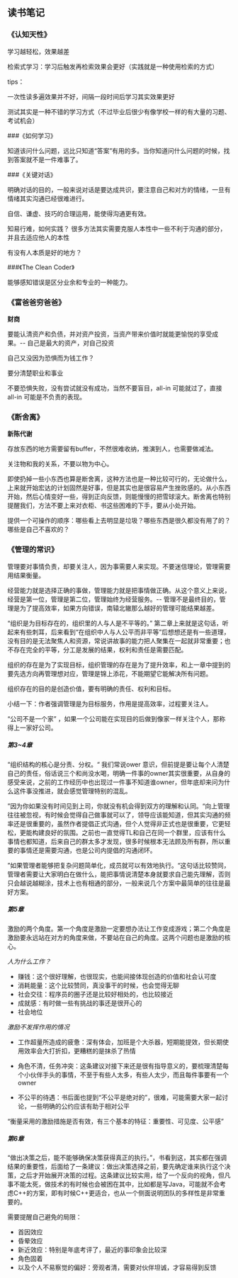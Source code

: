 ## 读书笔记

### 《认知天性》

学习越轻松，效果越差

检索式学习：学习后触发再检索效果会更好（实践就是一种使用检索的方式）

tips：

一次性读多遍效果并不好，间隔一段时间后学习其实效果更好

测试其实是一种不错的学习方式（不过毕业后很少有像学校一样的有大量的习题、考试机会）



###《如何学习》

知道该问什么问题，远比只知道“答案”有用的多。当你知道问什么问题的时候，找到答案就不是一件难事了。



###《关键对话》

明确对话的目的，一般来说对话是要达成共识，要注意自己和对方的情绪，一旦有情绪其实沟通已经很难进行。

自信、谦虚、技巧的合理运用，能使得沟通更有效。

知易行难，如何实践？  很多方法其实需要克服人本性中一些不利于沟通的部分，并且去适应他人的本性

有没有人本质是好的地方？



###《The Clean Coder》

能够感知错误是区分业余和专业的一种能力。



### 《富爸爸穷爸爸》

**财商**

要能认清资产和负债，并对资产投资，当资产带来价值时就能更愉悦的享受成果。-- 自己是最大的资产，对自己投资

自己又没因为恐惧而为钱工作？

要分清楚职业和事业

不要恐惧失败，没有尝试就没有成功，当然不要盲目，all-in 可能就过了，直接all-in 可能是不负责的表现。



### 《断舍离》

**新陈代谢**

存放东西的地方需要留有buffer，不然很难收纳，推演到人，也需要做减法。

关注物和我的关系，不要以物为中心。

即使扔掉一些小东西也算是断舍离，这种方法也是一种比较可行的，无论做什么，上来就开始宏达的计划固然是好事，但是其实也是很容易产生挫败感的。从小东西开始，然后心情变好一些，得到正向反馈，则能慢慢的把雪球滚大。断舍离也特别提醒我们，方法不要上来对衣柜、书这些困难的下手，要从小处开始。

提供一个可操作的顺序：哪些看上去明显是垃圾？哪些东西是很久都没有用了的？哪些是自己不喜欢的？



### 《管理的常识》

管理要对事情负责，却要关注人，因为事需要人来实现。不要迷信理论，管理需要用结果衡量。

经营能力就是选择正确的事做，管理能力就是把事情做正确。从这个意义上来说，经营是第一位，管理是第二位，管理始终为经营服务。-- 管理不是最终目的，管理是为了提高效率，如果方向错误，南辕北辙那么越好的管理可能结果越差。

“组织是为目标存在的，组织里的人与人是不平等的。” 第二章上来就是这句话，听起来有些刺耳，后来看到“在组织中人与人公平而非平等”后想想还是有一些道理，没有目的是无法聚焦人和资源，常说讲故事的能力把人聚集在一起就非常重要；也不存在完全的平等，分工是发展的结果，权利和责任是需要匹配。

组织的存在是为了实现目标，组织管理的存在是为了提升效率，和上一章中提到的要先选方向再管理想对应，管理是锦上添花，不能期望它能解决所有问题。

组织存在的目的是创造价值，要有明确的责任、权利和目标。

小结一下：作者强调管理是为目标服务，作用是提高效率，过程要关注人。

“公司不是一个家” ，如果一个公司能在实现目的后做到像家一样关注个人，那称得上一家好公司。

##### 第3~4章

“组织结构的核心是分责、分权。“ 我们常说ower 意识，但前提是要让每个人清楚自己的责任，俗话说三个和尚没水喝，明确一件事的owner其实很重要，从自身的感受来说，之前的工作经历中也出现过一件事不知道谁owner，但年底却来问为什么这件事没推进，就会感觉管理特别的混乱。

”因为你如果没有时间见到上司，你就没有机会得到双方的理解和认同。“向上管理往往被忽视，有时候会觉得自己做事就可以了，领导应该能知道，但其实沟通的频率还是很重要的，虽然作者提倡正式沟通，但个人觉得非正式也是很重要，它更轻松，更能构建良好的氛围。之前也一直觉得TL和自己在同一个群里，应该有什么事情也都知道，后来自己的群太多才发现，很多时候根本无法顾及所有群，所以重要的事情还是需要沟通，也是公司内提倡的沟通闭环。

”如果管理者能够把复杂问题简单化，成员就可以有效地执行。“这句话比较赞同，管理者需要让大家明白在做什么，能把事情说清楚本身就要求自己能先理解，否则只会越说越糊涂，技术上也有相通的部分，一般来说几个方案中最简单的往往是最好方案。

##### 第5章

激励的两个角度。第一个角度是激励一定要想办法让工作变成游戏；第二个角度是激励要永远站在对方的角度来做，不要站在自己的角度。这两个问题也是激励的核心。

*人为什么工作？*

* 赚钱：这个很好理解，也很现实，也能间接体现创造的价值和社会认可度
* 消耗能量：这个比较赞同，真没事干的时候，也会觉得无聊
* 社会交往：程序员的圈子还是比较好相处的，也比较接近
* 成就感：有时做一些有挑战的事还是很开心的
* 社会地位

*激励不发挥作用的情况*

* 工作超量所造成的疲惫：深有体会，加班是个大杀器，短期能提效，但长期使用效率会大打折扣，更糟糕的是抹杀了热情

* 角色不清，任务冲突：这条建议对接下来还是很有指导意义的，要梳理清楚每个小伙伴手头的事情，不至于有些人太多，有些人太少，而且每件事要有一个owner

* 不公平的待遇：书后面也提到“不公平是绝对的”，很难，可能需要大家一起讨论，一些明确的公约应该有助于相对公平

“衡量采用的激励措施是否有效，有三个基本的特征：重要性、可见度、公平感”

##### 第6章

“做出决策之后，能不能够确保决策获得真正的执行。”，书看到这，其实都在强调结果的重要性，后面给了一条建议：做出决策选择之前，要先确定谁来执行这个决策，之后才开始展开决策的过程。这条建议比较实用，给了一个反向的视角，但凡事不能太死，做技术的有时候也会被困在其中，比如都是写Java，可能就不会考虑C++的方案，即有时候C++更适合，也从一个侧面说明团队的多样性是非常重要的。

需要提醒自己避免的局限：

* 首因效应
* 昏晕效应
* 新近效应：特别是年底考评了，最近的事印象会比较深
* 角色固着
* 以及个人不易察觉的偏好：旁观者清，需要对伙伴坦诚，才容易得到反馈







